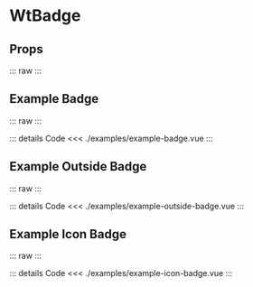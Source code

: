 <script setup>
import Docs from './wt-badge-docs.vue';
import ExampleBadge from './examples/example-badge.vue';
import ExampleOutsideBadge from './examples/example-outside-badge.vue';
import ExampleIconBadge from './examples/example-icon-badge.vue';
</script>

# WtBadge

## Props

::: raw
<Docs/>
:::

## Example Badge

::: raw
<ExampleBadge/>
:::

::: details Code
<<< ./examples/example-badge.vue
:::

## Example Outside Badge

::: raw
<ExampleOutsideBadge/>
:::

::: details Code
<<< ./examples/example-outside-badge.vue
:::

## Example Icon Badge

::: raw
<ExampleIconBadge/>
:::

::: details Code
<<< ./examples/example-icon-badge.vue
:::
